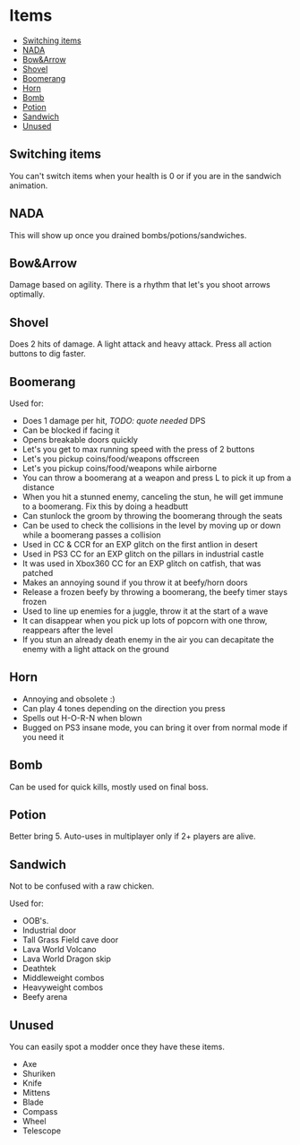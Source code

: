 # Items

- [Switching items](#items)
- [NADA](#nada)
- [Bow&Arrow](#arrow)
- [Shovel](#shovel)
- [Boomerang](#boomerang)
- [Horn](#horn)
- [Bomb](#bomb)
- [Potion](#potion)
- [Sandwich](#sandwich)
- [Unused](#unused)

## <a name="items"></a>Switching items

You can't switch items when your health is 0 or if you are in the sandwich animation.

## <a name="nada"></a>NADA

This will show up once you drained bombs/potions/sandwiches.

## <a name="arrow"></a>Bow&Arrow

Damage based on agility. There is a rhythm that let's you shoot arrows optimally.

## <a name="shovel"></a>Shovel

Does 2 hits of damage. A light attack and heavy attack. Press all action buttons to dig faster.

## <a name="boomerang"></a>Boomerang

Used for:

- Does 1 damage per hit, _TODO: quote needed_ DPS
- Can be blocked if facing it
- Opens breakable doors quickly
- Let's you get to max running speed with the press of 2 buttons
- Let's you pickup coins/food/weapons offscreen
- Let's you pickup coins/food/weapons while airborne
- You can throw a boomerang at a weapon and press L to pick it up from a distance
- When you hit a stunned enemy, canceling the stun, he will get immune to a boomerang. Fix this by doing a headbutt
- Can stunlock the groom by throwing the boomerang through the seats
- Can be used to check the collisions in the level by moving up or down while a boomerang passes a collision
- Used in CC & CCR for an EXP glitch on the first antlion in desert
- Used in PS3 CC for an EXP glitch on the pillars in industrial castle
- It was used in Xbox360 CC for an EXP glitch on catfish, that was patched
- Makes an annoying sound if you throw it at beefy/horn doors
- Release a frozen beefy by throwing a boomerang, the beefy timer stays frozen
- Used to line up enemies for a juggle, throw it at the start of a wave
- It can disappear when you pick up lots of popcorn with one throw, reappears after the level
- If you stun an already death enemy in the air you can decapitate the enemy with a light attack on the ground

## <a name="horn"></a>Horn

- Annoying and obsolete :)
- Can play 4 tones depending on the direction you press
- Spells out H-O-R-N when blown
- Bugged on PS3 insane mode, you can bring it over from normal mode if you need it

## <a name="bomb"></a>Bomb

Can be used for quick kills, mostly used on final boss.

## <a name="potion"></a>Potion

Better bring 5. Auto-uses in multiplayer only if 2+ players are alive.

## <a name="sandwich"></a>Sandwich

Not to be confused with a raw chicken.

Used for:

- OOB's.
- Industrial door
- Tall Grass Field cave door
- Lava World Volcano
- Lava World Dragon skip
- Deathtek
- Middleweight combos
- Heavyweight combos
- Beefy arena

## <a name="unused"></a>Unused

You can easily spot a modder once they have these items.

- Axe
- Shuriken
- Knife
- Mittens
- Blade
- Compass
- Wheel
- Telescope
